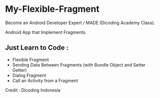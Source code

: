 # My-Flexible-Fragment
Become an Android Developer Expert / MADE (Dicoding Academy Class).

Android App that Implement Fragments.

## Just Learn to Code :
- Flexible Fragment
- Sending Data Between Fragments (with Bundle Object and Setter Getter)
- Dialog Fragment
- Call an Activity from a Fragment

Credit : Dicoding Indonesia
